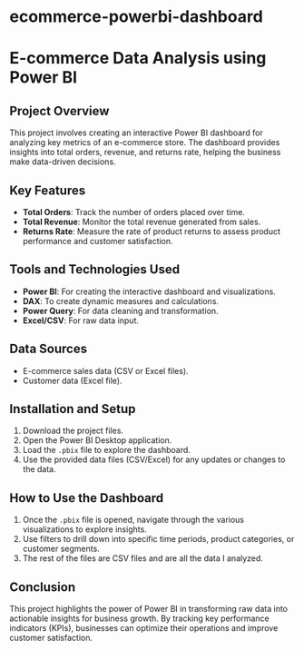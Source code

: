 # ecommerce-powerbi-dashboard
# E-commerce Data Analysis using Power BI

## Project Overview
This project involves creating an interactive Power BI dashboard for analyzing key metrics of an e-commerce store. The dashboard provides insights into total orders, revenue, and returns rate, helping the business make data-driven decisions.

## Key Features
- **Total Orders**: Track the number of orders placed over time.
- **Total Revenue**: Monitor the total revenue generated from sales.
- **Returns Rate**: Measure the rate of product returns to assess product performance and customer satisfaction.

## Tools and Technologies Used
- **Power BI**: For creating the interactive dashboard and visualizations.
- **DAX**: To create dynamic measures and calculations.
- **Power Query**: For data cleaning and transformation.
- **Excel/CSV**: For raw data input.

## Data Sources
- E-commerce sales data (CSV or Excel files).
- Customer data (Excel file).

## Installation and Setup
1. Download the project files.
2. Open the Power BI Desktop application.
3. Load the `.pbix` file to explore the dashboard.
4. Use the provided data files (CSV/Excel) for any updates or changes to the data.

## How to Use the Dashboard
1. Once the `.pbix` file is opened, navigate through the various visualizations to explore insights.
2. Use filters to drill down into specific time periods, product categories, or customer segments.
3. The rest of the files are CSV files and are all the data I analyzed.

## Conclusion
This project highlights the power of Power BI in transforming raw data into actionable insights for business growth. By tracking key performance indicators (KPIs), businesses can optimize their operations and improve customer satisfaction.
